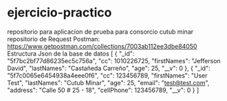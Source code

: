 # ejercicio-practico
repositorio para aplicacion de prueba para consorcio cutub minar
repositorio de Request Postman:
  https://www.getpostman.com/collections/7003ab112ee3dbe84050
Estructura Json de la base de datos
[
    {
        "_id": "5f7bc2bf77d86235ec5c756a",
        "cc": 1010226725,
        "firstNames": "Jefferson David",
        "lastNames": "Castañeda Carreño",
        "age": 25,
        "__v": 0
    },
    {
        "_id": "5f7c0065e6454938a4eee0f6",
        "cc": 123456789,
        "firstNames": "User Test",
        "lastNames": "Cutub Minar",
        "age": 25,
        "email": "test@test.com",
        "address": "Calle 50 # 25 - 18",
        "cellPhone": 123456789,
        "__v": 0
    }
]